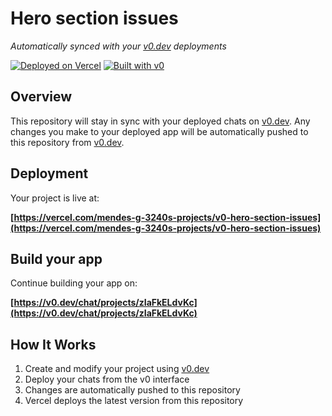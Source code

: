 # Hero section issues

*Automatically synced with your [v0.dev](https://v0.dev) deployments*

[![Deployed on Vercel](https://img.shields.io/badge/Deployed%20on-Vercel-black?style=for-the-badge&logo=vercel)](https://vercel.com/mendes-g-3240s-projects/v0-hero-section-issues)
[![Built with v0](https://img.shields.io/badge/Built%20with-v0.dev-black?style=for-the-badge)](https://v0.dev/chat/projects/zIaFkELdvKc)

## Overview

This repository will stay in sync with your deployed chats on [v0.dev](https://v0.dev).
Any changes you make to your deployed app will be automatically pushed to this repository from [v0.dev](https://v0.dev).

## Deployment

Your project is live at:

**[https://vercel.com/mendes-g-3240s-projects/v0-hero-section-issues](https://vercel.com/mendes-g-3240s-projects/v0-hero-section-issues)**

## Build your app

Continue building your app on:

**[https://v0.dev/chat/projects/zIaFkELdvKc](https://v0.dev/chat/projects/zIaFkELdvKc)**

## How It Works

1. Create and modify your project using [v0.dev](https://v0.dev)
2. Deploy your chats from the v0 interface
3. Changes are automatically pushed to this repository
4. Vercel deploys the latest version from this repository